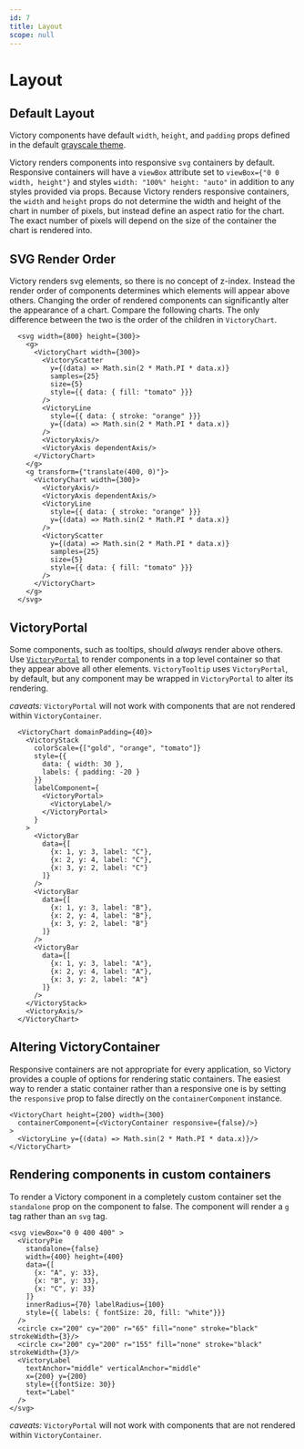 ```yaml
---
id: 7
title: Layout
scope: null
---
```

# Layout

## Default Layout

Victory components have default `width`, `height`, and `padding` props defined in the default [grayscale theme].

Victory renders components into responsive `svg` containers by default. Responsive containers will have a `viewBox` attribute set to `viewBox={"0 0 width, height"}` and styles `width: "100%" height: "auto"` in addition to any styles provided via props. Because Victory renders responsive containers, the `width` and `height` props do not determine the width and height of the chart in number of pixels, but instead define an aspect ratio for the chart. The exact number of pixels will depend on the size of the container the chart is rendered into.

## SVG Render Order

Victory renders svg elements, so there is no concept of z-index. Instead the render order of components determines which elements will appear above others. Changing the order of rendered components can significantly alter the appearance of a chart. Compare the following charts. The only difference between the two is the order of the children in `VictoryChart`.

```playground
  <svg width={800} height={300}>
    <g>
      <VictoryChart width={300}>
        <VictoryScatter
          y={(data) => Math.sin(2 * Math.PI * data.x)}
          samples={25}
          size={5}
          style={{ data: { fill: "tomato" }}}
        />
        <VictoryLine
          style={{ data: { stroke: "orange" }}}
          y={(data) => Math.sin(2 * Math.PI * data.x)}
        />
        <VictoryAxis/>
        <VictoryAxis dependentAxis/>
      </VictoryChart>
    </g>
    <g transform={"translate(400, 0)"}>
      <VictoryChart width={300}>
        <VictoryAxis/>
        <VictoryAxis dependentAxis/>
        <VictoryLine
          style={{ data: { stroke: "orange" }}}
          y={(data) => Math.sin(2 * Math.PI * data.x)}
        />
        <VictoryScatter
          y={(data) => Math.sin(2 * Math.PI * data.x)}
          samples={25}
          size={5}
          style={{ data: { fill: "tomato" }}}
        />
      </VictoryChart>
    </g>
  </svg>
```


## VictoryPortal

Some components, such as tooltips, should _always_ render above others. Use [`VictoryPortal`] to render components in a top level container so that they appear above all other elements. `VictoryTooltip` uses `VictoryPortal`, by default, but any component may be wrapped in `VictoryPortal` to alter its rendering.

*caveats:* `VictoryPortal` will not work with components that are not rendered within `VictoryContainer`.

```playground
  <VictoryChart domainPadding={40}>
    <VictoryStack
      colorScale={["gold", "orange", "tomato"]}
      style={{
        data: { width: 30 },
        labels: { padding: -20 }
      }}
      labelComponent={
        <VictoryPortal>
          <VictoryLabel/>
        </VictoryPortal>
      }
    >
      <VictoryBar
        data={[
          {x: 1, y: 3, label: "C"},
          {x: 2, y: 4, label: "C"},
          {x: 3, y: 2, label: "C"}
        ]}
      />
      <VictoryBar
        data={[
          {x: 1, y: 3, label: "B"},
          {x: 2, y: 4, label: "B"},
          {x: 3, y: 2, label: "B"}
        ]}
      />
      <VictoryBar
        data={[
          {x: 1, y: 3, label: "A"},
          {x: 2, y: 4, label: "A"},
          {x: 3, y: 2, label: "A"}
        ]}
      />
    </VictoryStack>
    <VictoryAxis/>
  </VictoryChart>
```


## Altering VictoryContainer

Responsive containers are not appropriate for every application, so Victory provides a couple of options for rendering static containers. The easiest way to render a static container rather than a responsive one is by setting the `responsive` prop to false directly on the `containerComponent` instance.

```playground
<VictoryChart height={200} width={300}
  containerComponent={<VictoryContainer responsive={false}/>}
>
  <VictoryLine y={(data) => Math.sin(2 * Math.PI * data.x)}/>
</VictoryChart>
```


## Rendering components in custom containers

To render a Victory component in a completely custom container set the `standalone` prop on the component to false. The component will render a `g` tag rather than an `svg` tag.

```playground
<svg viewBox="0 0 400 400" >
  <VictoryPie
    standalone={false}
    width={400} height={400}
    data={[
      {x: "A", y: 33},
      {x: "B", y: 33},
      {x: "C", y: 33}
    ]}
    innerRadius={70} labelRadius={100}
    style={{ labels: { fontSize: 20, fill: "white"}}}
  />
  <circle cx="200" cy="200" r="65" fill="none" stroke="black" strokeWidth={3}/>
  <circle cx="200" cy="200" r="155" fill="none" stroke="black" strokeWidth={3}/>
  <VictoryLabel
    textAnchor="middle" verticalAnchor="middle"
    x={200} y={200}
    style={{fontSize: 30}}
    text="Label"
  />
</svg>
```

*caveats:* `VictoryPortal` will not work with components that are not rendered within `VictoryContainer`.

[grayscale theme]: https://github.com/FormidableLabs/victory-core/blob/master/src/victory-theme/grayscale.js
[`VictoryPortal`]: https://formidable.com/open-source/victory/docs/victory-portal
